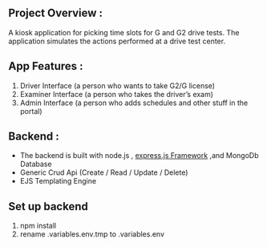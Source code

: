 ## Project Overview :
A kiosk application for picking time slots for G and G2 drive tests. The application simulates the actions performed at a drive test center. 

## App Features :
1) Driver Interface (a person who wants to take G2/G license)
2) Examiner Interface (a person who takes the driver’s exam)
3) Admin Interface (a person who adds schedules and other stuff in the portal)

## Backend :
* The backend is built with node.js , [express.js Framework](https://expressjs.com/) ,and MongoDb Database
* Generic Crud Api (Create / Read / Update / Delete)
* EJS Templating Engine

## Set up backend
1) npm install
2) rename .variables.env.tmp to .variables.env

